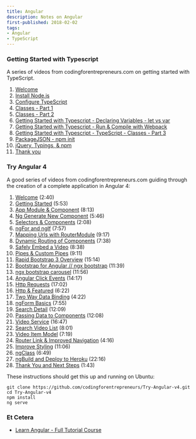 ```yaml
---
title: Angular
description: Notes on Angular
first-published: 2018-02-02
tags:
- Angular
- TypeScript
---
```


### Getting Started with Typescript ###

A series of videos from codingforentrepreneurs.com on getting started with
TypeScript.

1.  [Welcome][1]
2.  [Install Node.js][2]
3.  [Configure TypeScript][3]
4.  [Classes - Part 1][4]
5.  [Classes - Part 2][5]
6.  [Getting Started with Typescript - Declaring Variables - let vs var][6]
7.  [Getting Started with Typescript - Run & Compile with Webpack][7]
8.  [Getting Started with Typescript - TypeScript - Classes - Part 3][8]
9.  [PackageJSON - npm init][9]
10. [jQuery, Typings, & npm][10]
11. [Thank you][11]

[1]: https://www.youtube.com/watch?v=yRQlo6ApYLw
  "Getting Started with Typescript - Welcome"
[2]: https://www.youtube.com/watch?v=41nVtaAVdh4
  "Getting Started with Typescript - Install Node.js"
[3]: https://www.youtube.com/watch?v=0ZNcPLcJmQU
  "Getting Started with Typescript - Configure TypeScript"
[4]: https://www.youtube.com/watch?v=PO5SPiGoKxU
  "Getting Started with Typescript - TypeScript - Classes - Part 1"
[5]: https://www.youtube.com/watch?v=5Fl3kC20Rpg
  "Getting Started with Typescript - TypeScript - Classes - Part 2"
[6]: https://www.youtube.com/watch?v=Hril5KRBq1U
  "Getting Started with Typescript - Declaring Variables - let vs var"
[7]: https://www.youtube.com/watch?v=b-Ie2uBTgg0
  "Getting Started with Typescript - Run & Compile with Webpack"
[8]: https://www.youtube.com/watch?v=eGgD9LGfrCA
  "Getting Started with Typescript - TypeScript - Classes - Part 3"
[9]: https://www.youtube.com/watch?v=TqzT_KbSFt0
  "Getting Started with Typescript - PackageJSON - npm init"
[10]: https://www.youtube.com/watch?v=pKnRkiAlfjI
  "Getting Started with Typescript - jQuery, Typings, & npm"
[11]: https://www.youtube.com/watch?v=BD6OPsQRIak
  " Getting Started with Typescript - Thank you"
  
### Try Angular 4 ###

A good series of videos from codingforentrepreneurs.com guiding through the
creation of a complete application in Angular 4:

1.  [Welcome][12] (2:40)
2.  [Getting Started][13] (5:53)
3.  [App Module & Component][14] (8:13)
4.  [Ng Generate New Component][15] (5:46)
5.  [Selectors & Components][16] (2:08)
6.  [ngFor and ngIf][17] (7:57)
7.  [Mapping Urls with RouterModule][18] (9:17)
8.  [Dynamic Routing of Components][19] (7:38)
9.  [Safely Embed a Video][20] (8:38)
10. [Pipes & Custom Pipes][21] (9:11)
11. [Rapid Bootstrap 3 Overview][22] (15:14)
12. [Bootstrap for Angular // ngx bootstrap][23] (11:39)
13. [ngx bootstrap carousel][24] (11:56)
14. [Angular Click Events][25] (14:17)
15. [Http Requests][26] (17:02)
16. [Http & Featured][27] (6:22)
17. [Two Way Data Binding][28] (4:22)
18. [ngForm Basics][29] (7:55)
19. [Search Detail][30] (12:09)
20. [Passing Data to Components][31] (12:08)
21. [Video Service][32] (16:47)
22. [Search Video List][33] (8:01)
23. [Video Item Model][34] (7:19)
24. [Router Link & Improved Navigation][35] (4:16)
25. [Improve Styling][36] (11:06)
26. [ngClass][37] (6:49)
27. [ngBuild and Deploy to Heroku][38] (22:16)
28. [Thank You and Next Steps][39] (1:43)

These instructions should get this up and running on Ubuntu:

```
git clone https://github.com/codingforentrepreneurs/Try-Angular-v4.git
cd Try-Angular-v4
npm install
ng serve
```

[12]: https://www.youtube.com/watch?v=9wc8Gv8X49U
  "Welcome to Try Angular v4"
[13]: https://www.youtube.com/watch?v=8QOzAmWyouA
  "Try Angular v4 - Getting Started"
[14]: https://www.youtube.com/watch?v=fOuKO2dVU0U
  "Try Angular v4 - App Module & Component"
[15]: https://www.youtube.com/watch?v=XGEsZmoZNbw
  "Try Angular v4 - Ng Generate New Component"
[16]: https://www.youtube.com/watch?v=E1lSYoLf5P4
  "Try Angular v4 - Selectors & Components"
[17]: https://www.youtube.com/watch?v=uBeDt_poi00
  "Try Angular v4 - ngFor and ngIf"
[18]: https://www.youtube.com/watch?v=1GnMB9ge6tg
  "Try Angular v4 - Mapping Urls with RouterModule"
[19]: https://www.youtube.com/watch?v=N0ldJ9jITE8
  "Try Angular v4 - Dynamic Routing of Components"
[20]: https://www.youtube.com/watch?v=6wD4V0rvlDI
  "Try Angular v4 - Safely Embed a Video"
[21]: https://www.youtube.com/watch?v=nzyJ9imm29w
  "Try Angular v4 - Pipes & Custom Pipes"
[22]: https://www.youtube.com/watch?v=lYvmbQiFnXE
  "Try Angular v4 - Rapid Bootstrap 3 Overview"
[23]: https://www.youtube.com/watch?v=BlGh1WbOC14
  "Try Angular v4 - Bootstrap for Angular // ngx bootstrap"
[24]: https://www.youtube.com/watch?v=LOJJvMacqEg
  "Try Angular v4 - ngx bootstrap carousel"
[25]: https://www.youtube.com/watch?v=wBakyoAR8XM
  "Try Angular v4 - Angular Click Events"
[26]: https://www.youtube.com/watch?v=9De86OZlQVI
  "Try Angular v4 - Http Requests"
[27]: https://www.youtube.com/watch?v=nczKQvWnQgA
  "Try Angular v4 - Http & Featured"
[28]: https://www.youtube.com/watch?v=sYVEgCKPae0
  "Try Angular v4 - Two Way Data Binding"
[29]: https://www.youtube.com/watch?v=I38MJjkLaTQ
  "Try Angular v4 - ngForm Basics"
[30]: https://www.youtube.com/watch?v=amJVnw_-nlU
  "Try Angular v4 - Search Detail"
[31]: https://www.youtube.com/watch?v=Fz3ktaxnO5M
  "Try Angular v4 - Passing Data to Components"
[32]: https://www.youtube.com/watch?v=N2cs16nhw0s
  "Try Angular v4 - Video Service"
[33]: https://www.youtube.com/watch?v=THIcQsBcNzs
  "Try Angular v4 - Search Video List"
[34]: https://www.youtube.com/watch?v=b2neQ8Di7_A
  "Try Angular v4 - Video Item Model"
[35]: https://www.youtube.com/watch?v=aKrZIn5a7Ug
  "Try Angular v4 - Router Link & Improved Navigation"
[36]: https://www.youtube.com/watch?v=yoMxk8PWQKE
  "Try Angular v4 - Improve Styling"
[37]: https://www.youtube.com/watch?v=WUPk8bcZ9EA
  "Try Angular v4 - ngClass"
[38]: https://www.youtube.com/watch?v=MUdFLxveBzI
  "Try Angular v4 - ngBuild and Deploy to Heroku"
[39]: https://www.youtube.com/watch?v=EamrSGTNVtM
  "Try Angular v4 - Thank You and Next Steps"

### Et Cetera ###

*   [Learn Angular - Full Tutorial Course][40]

[40]: https://www.freecodecamp.org/news/angular-tutorial-course/
  "Learn Angular - Full Tutorial Course"
